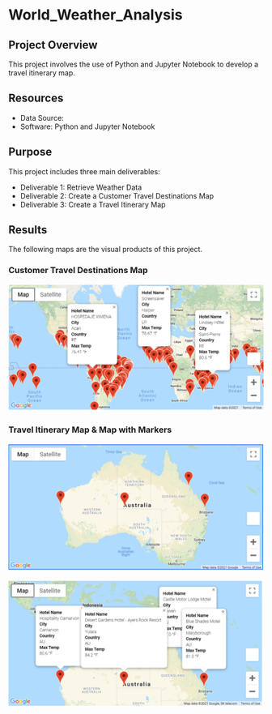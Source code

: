 # World_Weather_Analysis

## Project Overview
This project involves the use of Python and Jupyter Notebook to develop a travel itinerary map.

## Resources
- Data Source: 
- Software: Python and Jupyter Notebook

## Purpose
This project includes three main deliverables:

- Deliverable 1: Retrieve Weather Data
- Deliverable 2: Create a Customer Travel Destinations Map
- Deliverable 3: Create a Travel Itinerary Map

## Results
The following maps are the visual products of this project.

### Customer Travel Destinations Map
![](Vacation_Search/WeatherPy_vacation_map.PNG)


### Travel Itinerary Map & Map with Markers
![](Vacation_Itinerary/WeatherPy_travel_map.PNG)

![](Vacation_Itinerary/WeatherPy_travel_map_markers.PNG)
